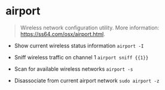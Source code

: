 # airport
> Wireless network configuration utility.
> More information: <https://ss64.com/osx/airport.html>.

- Show current wireless status information
`airport -I`

- Sniff wireless traffic on channel 1
`airport sniff {{1}}`

- Scan for available wireless networks
`airport -s`

- Disassociate from current airport network
`sudo airport -z`
